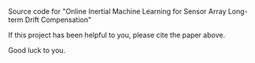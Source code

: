 Source code for "Online Inertial Machine Learning for Sensor Array Long-term Drift Compensation"

If this project has been helpful to you, please cite the paper above.

Good luck to you.
